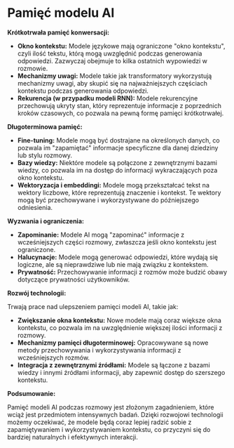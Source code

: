# Pamięć modelu AI

**Krótkotrwała pamięć konwersacji:**

* **Okno kontekstu:** Modele językowe mają ograniczone "okno kontekstu", czyli ilość tekstu, którą mogą uwzględnić podczas generowania odpowiedzi. Zazwyczaj obejmuje to kilka ostatnich wypowiedzi w rozmowie.
* **Mechanizmy uwagi:** Modele takie jak transformatory wykorzystują mechanizmy uwagi, aby skupić się na najważniejszych częściach kontekstu podczas generowania odpowiedzi.
* **Rekurencja (w przypadku modeli RNN):** Modele rekurencyjne przechowują ukryty stan, który reprezentuje informacje z poprzednich kroków czasowych, co pozwala na pewną formę pamięci krótkotrwałej.

**Długoterminowa pamięć:**

* **Fine-tuning:** Modele mogą być dostrajane na określonych danych, co pozwala im "zapamiętać" informacje specyficzne dla danej dziedziny lub stylu rozmowy.
* **Bazy wiedzy:** Niektóre modele są połączone z zewnętrznymi bazami wiedzy, co pozwala im na dostęp do informacji wykraczających poza okno kontekstu.
* **Wektoryzacja i embeddingi:** Modele mogą przekształcać tekst na wektory liczbowe, które reprezentują znaczenie i kontekst. Te wektory mogą być przechowywane i wykorzystywane do późniejszego odniesienia.

**Wyzwania i ograniczenia:**

* **Zapominanie:** Modele AI mogą "zapominać" informacje z wcześniejszych części rozmowy, zwłaszcza jeśli okno kontekstu jest ograniczone.
* **Halucynacje:** Modele mogą generować odpowiedzi, które wydają się logiczne, ale są nieprawdziwe lub nie mają związku z kontekstem.
* **Prywatność:** Przechowywanie informacji z rozmów może budzić obawy dotyczące prywatności użytkowników.

**Rozwój technologii:**

Trwają prace nad ulepszeniem pamięci modeli AI, takie jak:

* **Zwiększanie okna kontekstu:** Nowe modele mają coraz większe okna kontekstu, co pozwala im na uwzględnienie większej ilości informacji z rozmowy.
* **Mechanizmy pamięci długoterminowej:** Opracowywane są nowe metody przechowywania i wykorzystywania informacji z wcześniejszych rozmów.
* **Integracja z zewnętrznymi źródłami:** Modele są łączone z bazami wiedzy i innymi źródłami informacji, aby zapewnić dostęp do szerszego kontekstu.

**Podsumowanie:**

Pamięć modeli AI podczas rozmowy jest złożonym zagadnieniem, które wciąż jest przedmiotem intensywnych badań. Dzięki rozwojowi technologii możemy oczekiwać, że modele będą coraz lepiej radzić sobie z zapamiętywaniem i wykorzystywaniem kontekstu, co przyczyni się do bardziej naturalnych i efektywnych interakcji.
